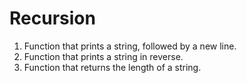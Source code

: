 # Recursion

1. Function that prints a string, followed by a new line.
2. Function that prints a string in reverse.
3. Function that returns the length of a string.